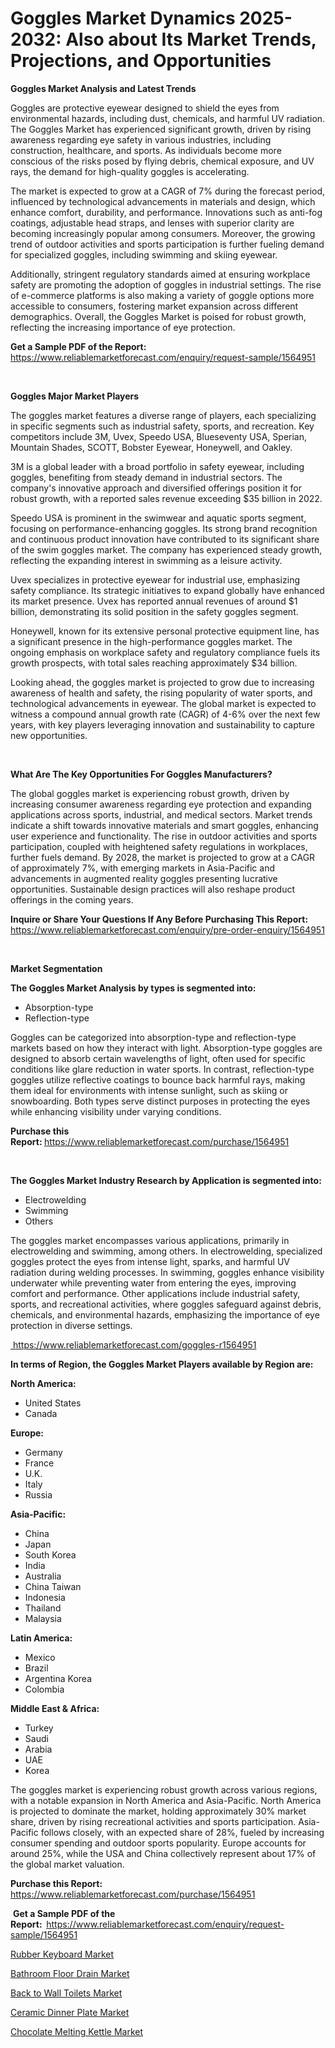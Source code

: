 <p><h1>Goggles Market Dynamics 2025-2032: Also about Its Market Trends, Projections, and Opportunities</h1></p><p><strong>Goggles Market Analysis and Latest Trends</strong></p>
<p><p>Goggles are protective eyewear designed to shield the eyes from environmental hazards, including dust, chemicals, and harmful UV radiation. The Goggles Market has experienced significant growth, driven by rising awareness regarding eye safety in various industries, including construction, healthcare, and sports. As individuals become more conscious of the risks posed by flying debris, chemical exposure, and UV rays, the demand for high-quality goggles is accelerating.</p><p>The market is expected to grow at a CAGR of 7% during the forecast period, influenced by technological advancements in materials and design, which enhance comfort, durability, and performance. Innovations such as anti-fog coatings, adjustable head straps, and lenses with superior clarity are becoming increasingly popular among consumers. Moreover, the growing trend of outdoor activities and sports participation is further fueling demand for specialized goggles, including swimming and skiing eyewear.</p><p>Additionally, stringent regulatory standards aimed at ensuring workplace safety are promoting the adoption of goggles in industrial settings. The rise of e-commerce platforms is also making a variety of goggle options more accessible to consumers, fostering market expansion across different demographics. Overall, the Goggles Market is poised for robust growth, reflecting the increasing importance of eye protection.</p></p>
<p><strong>Get a Sample PDF of the Report:&nbsp;</strong> <a href="https://www.reliablemarketforecast.com/enquiry/request-sample/1564951?utm_campaign=1130&utm_medium=2&utm_source=Github&utm_content=ia&utm_term=04042025&utm_id=goggles">https://www.reliablemarketforecast.com/enquiry/request-sample/1564951</a></p>
<p>&nbsp;</p>
<p><strong>Goggles Major Market Players</strong></p>
<p><p>The goggles market features a diverse range of players, each specializing in specific segments such as industrial safety, sports, and recreation. Key competitors include 3M, Uvex, Speedo USA, Blueseventy USA, Sperian, Mountain Shades, SCOTT, Bobster Eyewear, Honeywell, and Oakley.</p><p>3M is a global leader with a broad portfolio in safety eyewear, including goggles, benefiting from steady demand in industrial sectors. The company's innovative approach and diversified offerings position it for robust growth, with a reported sales revenue exceeding $35 billion in 2022.</p><p>Speedo USA is prominent in the swimwear and aquatic sports segment, focusing on performance-enhancing goggles. Its strong brand recognition and continuous product innovation have contributed to its significant share of the swim goggles market. The company has experienced steady growth, reflecting the expanding interest in swimming as a leisure activity.</p><p>Uvex specializes in protective eyewear for industrial use, emphasizing safety compliance. Its strategic initiatives to expand globally have enhanced its market presence. Uvex has reported annual revenues of around $1 billion, demonstrating its solid position in the safety goggles segment.</p><p>Honeywell, known for its extensive personal protective equipment line, has a significant presence in the high-performance goggles market. The ongoing emphasis on workplace safety and regulatory compliance fuels its growth prospects, with total sales reaching approximately $34 billion.</p><p>Looking ahead, the goggles market is projected to grow due to increasing awareness of health and safety, the rising popularity of water sports, and technological advancements in eyewear. The global market is expected to witness a compound annual growth rate (CAGR) of 4-6% over the next few years, with key players leveraging innovation and sustainability to capture new opportunities.</p></p>
<p>&nbsp;</p>
<p><strong>What Are The Key Opportunities For Goggles Manufacturers?</strong></p>
<p><p>The global goggles market is experiencing robust growth, driven by increasing consumer awareness regarding eye protection and expanding applications across sports, industrial, and medical sectors. Market trends indicate a shift towards innovative materials and smart goggles, enhancing user experience and functionality. The rise in outdoor activities and sports participation, coupled with heightened safety regulations in workplaces, further fuels demand. By 2028, the market is projected to grow at a CAGR of approximately 7%, with emerging markets in Asia-Pacific and advancements in augmented reality goggles presenting lucrative opportunities. Sustainable design practices will also reshape product offerings in the coming years.</p></p>
<p><strong>Inquire or Share Your Questions If Any Before Purchasing This Report:</strong> <a href="https://www.reliablemarketforecast.com/enquiry/pre-order-enquiry/1564951?utm_campaign=1130&utm_medium=2&utm_source=Github&utm_content=ia&utm_term=04042025&utm_id=goggles">https://www.reliablemarketforecast.com/enquiry/pre-order-enquiry/1564951</a></p>
<p>&nbsp;</p>
<p><strong>Market Segmentation</strong></p>
<p><strong>The Goggles Market Analysis by types is segmented into:</strong></p>
<p><ul><li>Absorption-type</li><li>Reflection-type</li></ul></p>
<p><p>Goggles can be categorized into absorption-type and reflection-type markets based on how they interact with light. Absorption-type goggles are designed to absorb certain wavelengths of light, often used for specific conditions like glare reduction in water sports. In contrast, reflection-type goggles utilize reflective coatings to bounce back harmful rays, making them ideal for environments with intense sunlight, such as skiing or snowboarding. Both types serve distinct purposes in protecting the eyes while enhancing visibility under varying conditions.</p></p>
<p><strong>Purchase this Report:&nbsp;</strong><a href="https://www.reliablemarketforecast.com/purchase/1564951?utm_campaign=1130&utm_medium=2&utm_source=Github&utm_content=ia&utm_term=04042025&utm_id=goggles">https://www.reliablemarketforecast.com/purchase/1564951</a></p>
<p>&nbsp;</p>
<p><strong>The Goggles Market Industry Research by Application is segmented into:</strong></p>
<p><ul><li>Electrowelding</li><li>Swimming</li><li>Others</li></ul></p>
<p><p>The goggles market encompasses various applications, primarily in electrowelding and swimming, among others. In electrowelding, specialized goggles protect the eyes from intense light, sparks, and harmful UV radiation during welding processes. In swimming, goggles enhance visibility underwater while preventing water from entering the eyes, improving comfort and performance. Other applications include industrial safety, sports, and recreational activities, where goggles safeguard against debris, chemicals, and environmental hazards, emphasizing the importance of eye protection in diverse settings.</p></p>
<p><a href="https://www.reliablemarketforecast.com/goggles-r1564951?utm_campaign=1130&utm_medium=2&utm_source=Github&utm_content=ia&utm_term=04042025&utm_id=goggles">&nbsp;https://www.reliablemarketforecast.com/goggles-r1564951</a></p>
<p><strong>In terms of Region, the Goggles Market Players available by Region are:</strong></p>
<p>
    <p> <strong> North America: </strong>
        <ul>
            <li>United States</li>
            <li>Canada</li>
        </ul>
        </p> 
    <p> <strong> Europe: </strong>
        <ul>
            <li>Germany</li>
            <li>France</li>
            <li>U.K.</li>
            <li>Italy</li>
            <li>Russia</li>
        </ul>
        </p> 
    <p> <strong> Asia-Pacific: </strong>
        <ul>
            <li>China</li>
            <li>Japan</li>
            <li>South Korea</li>
            <li>India</li>
            <li>Australia</li>
            <li>China Taiwan</li>
            <li>Indonesia</li>
            <li>Thailand</li>
            <li>Malaysia</li>
        </ul>
        </p> 
    <p> <strong> Latin America: </strong>
        <ul>
            <li>Mexico</li>
            <li>Brazil</li>
            <li>Argentina Korea</li>
            <li>Colombia</li>
        </ul>
        </p> 
    <p> <strong> Middle East & Africa: </strong>
        <ul>
            <li>Turkey</li>
            <li>Saudi</li>
            <li>Arabia</li>
            <li>UAE</li>
            <li>Korea</li>
        </ul>
    </p>
    </p>
<p><p>The goggles market is experiencing robust growth across various regions, with a notable expansion in North America and Asia-Pacific. North America is projected to dominate the market, holding approximately 30% market share, driven by rising recreational activities and sports participation. Asia-Pacific follows closely, with an expected share of 28%, fueled by increasing consumer spending and outdoor sports popularity. Europe accounts for around 25%, while the USA and China collectively represent about 17% of the global market valuation.</p></p>
<p><strong>Purchase this Report: </strong><a href="https://www.reliablemarketforecast.com/purchase/1564951?utm_campaign=1130&utm_medium=2&utm_source=Github&utm_content=ia&utm_term=04042025&utm_id=goggles">https://www.reliablemarketforecast.com/purchase/1564951</a></p>
<p>&nbsp;<strong>Get a Sample PDF of the Report:&nbsp;&nbsp;</strong><a href="https://www.reliablemarketforecast.com/enquiry/request-sample/1564951?utm_campaign=1130&utm_medium=2&utm_source=Github&utm_content=ia&utm_term=04042025&utm_id=goggles">https://www.reliablemarketforecast.com/enquiry/request-sample/1564951</a></p>
<p><strong></strong></p>
<p><p><a href="https://github.com/sibellanikmn/Market-Research-Report-List-1/blob/main/rubber-keyboard-market.md?utm_campaign=1130&utm_medium=2&utm_source=Github&utm_content=ia&utm_term=04042025&utm_id=goggles">Rubber Keyboard Market</a></p><p><a href="https://github.com/geresalgieaz/Market-Research-Report-List-1/blob/main/bathroom-floor-drain-market.md?utm_campaign=1130&utm_medium=2&utm_source=Github&utm_content=ia&utm_term=04042025&utm_id=goggles">Bathroom Floor Drain Market</a></p><p><a href="https://github.com/ceranamaduvq/Market-Research-Report-List-1/blob/main/back-to-wall-toilets-market.md?utm_campaign=1130&utm_medium=2&utm_source=Github&utm_content=ia&utm_term=04042025&utm_id=goggles">Back to Wall Toilets Market</a></p><p><a href="https://github.com/dickstoscopg/Market-Research-Report-List-1/blob/main/ceramic-dinner-plate-market.md?utm_campaign=1130&utm_medium=2&utm_source=Github&utm_content=ia&utm_term=04042025&utm_id=goggles">Ceramic Dinner Plate Market</a></p><p><a href="https://github.com/foustzelmsdv/Market-Research-Report-List-1/blob/main/chocolate-melting-kettle-market.md?utm_campaign=1130&utm_medium=2&utm_source=Github&utm_content=ia&utm_term=04042025&utm_id=goggles">Chocolate Melting Kettle Market</a></p></p>
